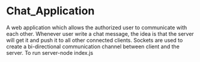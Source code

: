 # Chat_Application
A web application which allows the authorized user to communicate with each other. Whenever user write a chat message, the idea is that the server will get it and push it to all other connected clients. Sockets are used to create a bi-directional communication channel between client and the server.
To run server-node index.js
